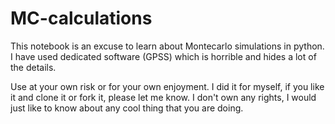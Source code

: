 # MC-calculations

This notebook is an excuse to learn about Montecarlo simulations in python. I have used dedicated software (GPSS) which is horrible and hides a lot of the details.

Use at your own risk or for your own enjoyment. I did it for myself, if you like it and clone it or fork it, please let me know. I don't own any rights, I would just like to know about any cool thing that you are doing.
